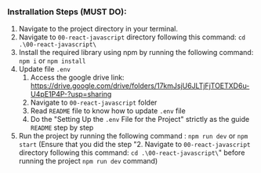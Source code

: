 ### Instrallation Steps (MUST DO): 
1. Navigate to the project directory in your terminal.
2. Navigate to `00-react-javascript` directory following this command: `cd .\00-react-javascript\`
3. Install the required library using npm by running the following command: `npm i` or `npm install`
4. Update file `.env`
    1) Access the google drive link: https://drive.google.com/drive/folders/17kmJsjU6JLTjFjTOETXD6u-U4pE1P4P-?usp=sharing
    2) Navigate to `00-react-javascript` folder
    3) Read `README` file to know how to update `.env` file 
    4) Do the "Setting Up the `.env` File for the Project" strictly as the guide `README` step by step
5. Run the project by running the following command : `npm run dev` or `npm start` 
(Ensure that you did the step "2. Navigate to `00-react-javascript` directory following this command: `cd .\00-react-javascript\`" before running the project `npm run dev` command)

